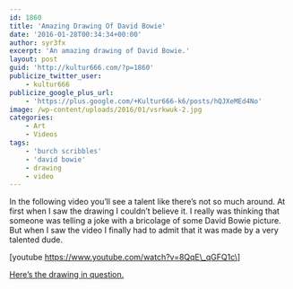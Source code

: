 ```yaml
---
id: 1860
title: 'Amazing Drawing Of David Bowie'
date: '2016-01-28T00:34:34+00:00'
author: syr3fx
excerpt: 'An amazing drawing of David Bowie.'
layout: post
guid: 'http://kultur666.com/?p=1860'
publicize_twitter_user:
    - kultur666
publicize_google_plus_url:
    - 'https://plus.google.com/+Kultur666-k6/posts/hQJXeMEd4No'
image: /wp-content/uploads/2016/01/vsrkwuk-2.jpg
categories:
    - Art
    - Videos
tags:
    - 'burch scribbles'
    - 'david bowie'
    - drawing
    - video
---
```


In the following video you’ll see a talent like there’s not so much around. At first when I saw the drawing I couldn’t believe it. I really was thinking that someone was telling a joke with a bricolage of some David Bowie picture. But when I saw the video I finally had to admit that it was made by a very talented dude.

\[youtube https://www.youtube.com/watch?v=8QqE\_qGFQ1c\]

[Here’s the drawing in question.](http://i.imgur.com/VsRkwuk.jpg)